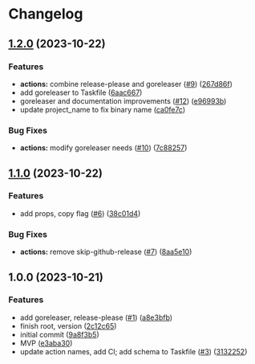 # Changelog

## [1.2.0](https://github.com/hugginsio/git-view-work-item/compare/v1.1.0...v1.2.0) (2023-10-22)


### Features

* **actions:** combine release-please and goreleaser ([#9](https://github.com/hugginsio/git-view-work-item/issues/9)) ([267d86f](https://github.com/hugginsio/git-view-work-item/commit/267d86fa39a5c9f1fd2a788017e636d19eb4b41a))
* add goreleaser to Taskfile ([6aac667](https://github.com/hugginsio/git-view-work-item/commit/6aac6671d5df33a91851f9dc35dc7f1d78321c17))
* goreleaser and documentation improvements ([#12](https://github.com/hugginsio/git-view-work-item/issues/12)) ([e96993b](https://github.com/hugginsio/git-view-work-item/commit/e96993b66be22151575d900f915664e659a0710e))
* update project_name to fix binary name ([ca0fe7c](https://github.com/hugginsio/git-view-work-item/commit/ca0fe7c652eceef6d5caf796f1c9eb17c7786be2))


### Bug Fixes

* **actions:** modify goreleaser needs ([#10](https://github.com/hugginsio/git-view-work-item/issues/10)) ([7c88257](https://github.com/hugginsio/git-view-work-item/commit/7c8825798e325c5885a50d015a24bf38d937df78))

## [1.1.0](https://github.com/hugginsio/git-view-work-item/compare/v1.0.0...v1.1.0) (2023-10-22)


### Features

* add props, copy flag ([#6](https://github.com/hugginsio/git-view-work-item/issues/6)) ([38c01d4](https://github.com/hugginsio/git-view-work-item/commit/38c01d41cd17d7b41c00aecea35672f7d8517e9e))


### Bug Fixes

* **actions:** remove skip-github-release ([#7](https://github.com/hugginsio/git-view-work-item/issues/7)) ([8aa5e10](https://github.com/hugginsio/git-view-work-item/commit/8aa5e1039f3ff3dc60c91a3344f1e65ef5b271b9))

## 1.0.0 (2023-10-21)


### Features

* add goreleaser, release-please ([#1](https://github.com/hugginsio/git-view-work-item/issues/1)) ([a8e3bfb](https://github.com/hugginsio/git-view-work-item/commit/a8e3bfbd1248dd5fb9884b4232c22e8146cb560d))
* finish root, version ([2c12c65](https://github.com/hugginsio/git-view-work-item/commit/2c12c65ac91121e7ed301f52e8e2fceb41c115d8))
* initial commit ([9a8f3b5](https://github.com/hugginsio/git-view-work-item/commit/9a8f3b582b525f0fa97630c97c6c6b4bdbbaf681))
* MVP ([e3aba30](https://github.com/hugginsio/git-view-work-item/commit/e3aba3004c7a3cb8fab7864b2ebe6fded5aac597))
* update action names, add CI; add schema to Taskfile ([#3](https://github.com/hugginsio/git-view-work-item/issues/3)) ([3132252](https://github.com/hugginsio/git-view-work-item/commit/31322525ae69474b86663f71551db2613730362d))
